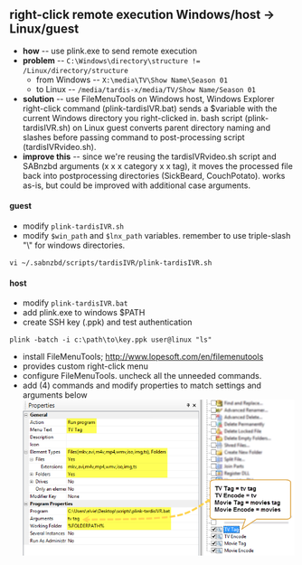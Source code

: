 ## right-click remote execution Windows/host -> Linux/guest
* **how** -- use plink.exe to send remote execution
* **problem** -- ```C:\Windows\directory\structure != /Linux/directory/structure```
  * from Windows -- ```X:\media\TV\Show Name\Season 01```
  * to Linux -- ```/media/tardis-x/media/TV/Show Name/Season 01```
* **solution** -- use FileMenuTools on Windows host, Windows Explorer right-click command (plink-tardisIVR.bat) sends a $variable with the current Windows directory you right-clicked in.  bash script (plink-tardisIVR.sh) on Linux guest converts parent directory naming and slashes before passing command to post-processing script (tardisIVRvideo.sh).
* **improve this** -- since we're reusing the tardisIVRvideo.sh script and SABnzbd arguments (x x x category x x tag), it moves the processed file back into postprocessing directories (SickBeard, CouchPotato).  works as-is, but could be improved with additional case arguments.

#### guest
* modify ```plink-tardisIVR.sh```
* modify ```$win_path``` and ```$lnx_path``` variables.  remember to use triple-slash "\\\" for windows directories.

```
vi ~/.sabnzbd/scripts/tardisIVR/plink-tardisIVR.sh
```

#### host
* modify ```plink-tardisIVR.bat```
* add plink.exe to windows $PATH
* create SSH key (.ppk) and test authentication

```
plink -batch -i c:\path\to\key.ppk user@linux "ls"
```

* install FileMenuTools;  http://www.lopesoft.com/en/filemenutools
* provides custom right-click menu
* configure FileMenuTools.  uncheck all the unneeded commands.
* add (4) commands and modify properties to match settings and arguments below
![alt text](https://github.com/scrathe/tardisIVR/blob/master/graphics/fileMenuTools01.png?raw=true "FileMenuTools Setup")

